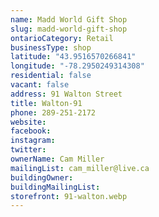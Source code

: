 ```yaml
---
name: Madd World Gift Shop 
slug: madd-world-gift-shop
ontarioCategory: Retail
businessType: shop
latitude: "43.9516570266841"
longitude: "-78.2950249314308"
residential: false
vacant: false
address: 91 Walton Street
title: Walton-91
phone: 289-251-2172
website:
facebook:
instagram:
twitter:
ownerName: Cam Miller
mailingList: cam_miller@live.ca
buildingOwner:
buildingMailingList:
storefront: 91-walton.webp
---
```


